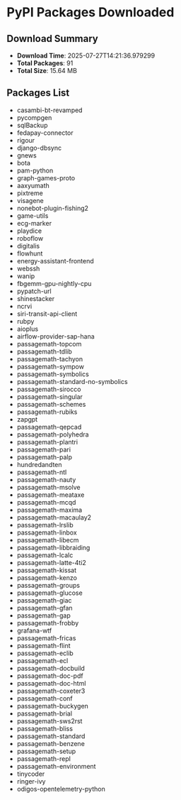 # PyPI Packages Downloaded

## Download Summary
- **Download Time**: 2025-07-27T14:21:36.979299
- **Total Packages**: 91
- **Total Size**: 15.64 MB

## Packages List
- casambi-bt-revamped
- pycompgen
- sqlBackup
- fedapay-connector
- rigour
- django-dbsync
- gnews
- bota
- pam-python
- graph-games-proto
- aaxyumath
- pixtreme
- visagene
- nonebot-plugin-fishing2
- game-utils
- ecg-marker
- playdice
- roboflow
- digitalis
- flowhunt
- energy-assistant-frontend
- webssh
- wanip
- fbgemm-gpu-nightly-cpu
- pypatch-url
- shinestacker
- ncrvi
- siri-transit-api-client
- rubpy
- aioplus
- airflow-provider-sap-hana
- passagemath-topcom
- passagemath-tdlib
- passagemath-tachyon
- passagemath-sympow
- passagemath-symbolics
- passagemath-standard-no-symbolics
- passagemath-sirocco
- passagemath-singular
- passagemath-schemes
- passagemath-rubiks
- zapgpt
- passagemath-qepcad
- passagemath-polyhedra
- passagemath-plantri
- passagemath-pari
- passagemath-palp
- hundredandten
- passagemath-ntl
- passagemath-nauty
- passagemath-msolve
- passagemath-meataxe
- passagemath-mcqd
- passagemath-maxima
- passagemath-macaulay2
- passagemath-lrslib
- passagemath-linbox
- passagemath-libecm
- passagemath-libbraiding
- passagemath-lcalc
- passagemath-latte-4ti2
- passagemath-kissat
- passagemath-kenzo
- passagemath-groups
- passagemath-glucose
- passagemath-giac
- passagemath-gfan
- passagemath-gap
- passagemath-frobby
- grafana-wtf
- passagemath-fricas
- passagemath-flint
- passagemath-eclib
- passagemath-ecl
- passagemath-docbuild
- passagemath-doc-pdf
- passagemath-doc-html
- passagemath-coxeter3
- passagemath-conf
- passagemath-buckygen
- passagemath-brial
- passagemath-sws2rst
- passagemath-bliss
- passagemath-standard
- passagemath-benzene
- passagemath-setup
- passagemath-repl
- passagemath-environment
- tinycoder
- ringer-ivy
- odigos-opentelemetry-python

